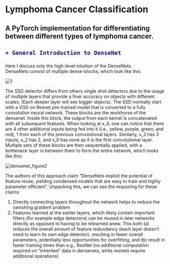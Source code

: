 # Lymphoma Cancer Classification

## A PyTorch implementation for differentiating between different types of lymphoma cancer.

<h2>

```diff
+ General Introduction to DenseNet
```

</h2>

<p1>

Here I discuss only the high-level intuition of the DenseNets.  
DenseNets consist of multiple dense-blocks, which look like this:
</p1>

![1](https://user-images.githubusercontent.com/30608533/50726520-9ac87e80-111f-11e9-92b3-8184d09ad9ca.png)
<p2>

The SSD detector differs from others single shot detectors due to the usage of multiple layers that provide a finer accuracy on objects with different scales. (Each deeper layer will see bigger objects).
The SSD normally start with a VGG on Resnet pre-trained model that is converted to a fully convolution neural network. 
These blocks are the workhorse of the densenet. Inside this block, the output from each kernel is concatenated with all subsequent features. When looking at x_4, one can notice that there are 4 other additional inputs being fed into it (i.e., yellow, purple, green, and red), 1 from each of the previous convolutional layers. Similarly, x_3 has 3 inputs, x_2 has 2, and x_0 has none as it is the first convolutional layer.
Multiple sets of these blocks are then sequentially applied, with a bottleneck layer in between them to form the entire network, which looks like this:

</p2>

![densenet_figure2](https://user-images.githubusercontent.com/30608533/50726551-fb57bb80-111f-11e9-86ea-55e8044a7cd1.png)

<p3>

The authors of this approach claim “DenseNets exploit the potential of feature reuse, yielding condensed models that are easy to train and highly parameter efficient”.
Unpacking this, we can see the reasoning for these claims:
1) Directly connecting layers throughout the network helps to reduce the vanishing gradient problem
2) Features learned at the earlier layers, which likely contain important filters (for example edge detectors) can be reused in later networks directly as opposed to having to be relearned anew. This both (a) reduces the overall amount of feature redundancy (each layer doesn’t need to learn its own edge detector), resulting in fewer overall parameters, potentially less opportunities for overfitting, and (b) result in faster training times than e.g., ResNet (no additional computation required on “inherited” data in densenets, while resnets require additional operations)

</p3>



